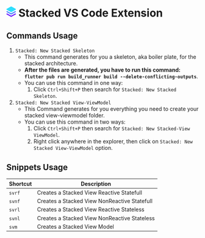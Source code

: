 # <img src="assets/logo.png" width="25" /> Stacked VS Code Extension

## Commands Usage

1. `Stacked: New Stacked Skeleton`
   - This command generates for you a skeleton, aka boiler plate, for the stacked architecture.
   - **After the files are generated, you have to run this command: `flutter pub run build_runner build --delete-conflicting-outputs`**.
   - You can use this command in one way:
     1. Click `Ctrl+Shift+P` then search for `Stacked: New Stacked Skeleton`.
2. `Stacked: New Stacked View-ViewModel`
   - This Command generates for you everything you need to create your stacked view-viewmodel folder.
   - You can use this command in two ways:
     1. Click `Ctrl+Shift+P` then search for `Stacked: New Stacked-View ViewModel`.
     2. Right click anywhere in the explorer, then click on `Stacked: New Stacked View-ViewModel` option.

## Snippets Usage

| Shortcut | Description                                  |
| -------- | -------------------------------------------- |
| `svrf`   | Creates a Stacked View Reactive Statefull    |
| `svnf`   | Creates a Stacked View NonReactive Statefull |
| `svrl`   | Creates a Stacked View Reactive Stateless    |
| `svnl`   | Creates a Stacked View NonReactive Stateless |
| `svm`    | Creates a Stacked View Model                 |

